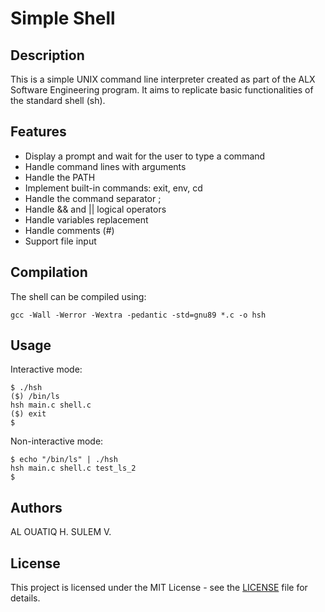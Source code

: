 # Simple Shell

## Description
This is a simple UNIX command line interpreter created as part of the ALX Software Engineering program. It aims to replicate basic functionalities of the standard shell (sh).

## Features
- Display a prompt and wait for the user to type a command
- Handle command lines with arguments
- Handle the PATH
- Implement built-in commands: exit, env, cd
- Handle the command separator ;
- Handle && and || logical operators
- Handle variables replacement
- Handle comments (#)
- Support file input

## Compilation
The shell can be compiled using:
```
gcc -Wall -Werror -Wextra -pedantic -std=gnu89 *.c -o hsh
```

## Usage
Interactive mode:
```
$ ./hsh
($) /bin/ls
hsh main.c shell.c
($) exit
$
```

Non-interactive mode:
```
$ echo "/bin/ls" | ./hsh
hsh main.c shell.c test_ls_2
$
```

## Authors
AL OUATIQ H.
SULEM V.

## License
This project is licensed under the MIT License - see the [LICENSE](LICENSE) file for details.